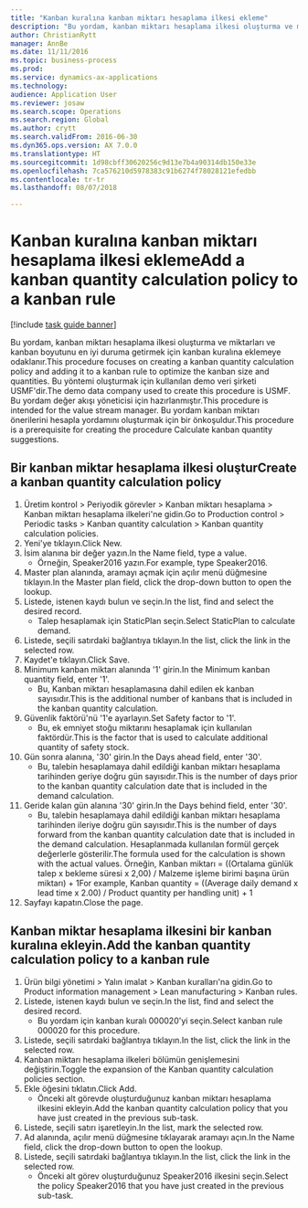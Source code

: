 ```yaml
--- 
title: "Kanban kuralına kanban miktarı hesaplama ilkesi ekleme"
description: "Bu yordam, kanban miktarı hesaplama ilkesi oluşturma ve miktarları ve kanban boyutunu en iyi duruma getirmek için kanban kuralına eklemeye odaklanır."
author: ChristianRytt
manager: AnnBe
ms.date: 11/11/2016
ms.topic: business-process
ms.prod: 
ms.service: dynamics-ax-applications
ms.technology: 
audience: Application User
ms.reviewer: josaw
ms.search.scope: Operations
ms.search.region: Global
ms.author: crytt
ms.search.validFrom: 2016-06-30
ms.dyn365.ops.version: AX 7.0.0
ms.translationtype: HT
ms.sourcegitcommit: 1d98cbff30620256c9d13e7b4a90314db150e33e
ms.openlocfilehash: 7ca576210d5978383c91b6274f78028121efedbb
ms.contentlocale: tr-tr
ms.lasthandoff: 08/07/2018

---
```

# <a name="add-a-kanban-quantity-calculation-policy-to-a-kanban-rule"></a><span data-ttu-id="8e549-103">Kanban kuralına kanban miktarı hesaplama ilkesi ekleme</span><span class="sxs-lookup"><span data-stu-id="8e549-103">Add a kanban quantity calculation policy to a kanban rule</span></span>

[!include [task guide banner](../../includes/task-guide-banner.md)]

<span data-ttu-id="8e549-104">Bu yordam, kanban miktarı hesaplama ilkesi oluşturma ve miktarları ve kanban boyutunu en iyi duruma getirmek için kanban kuralına eklemeye odaklanır.</span><span class="sxs-lookup"><span data-stu-id="8e549-104">This procedure focuses on creating a kanban quantity calculation policy and adding it to a kanban rule to optimize the kanban size and quantities.</span></span> <span data-ttu-id="8e549-105">Bu yöntemi oluşturmak için kullanılan demo veri şirketi USMF'dir.</span><span class="sxs-lookup"><span data-stu-id="8e549-105">The demo data company used to create this procedure is USMF.</span></span> <span data-ttu-id="8e549-106">Bu yordam değer akışı yöneticisi için hazırlanmıştır.</span><span class="sxs-lookup"><span data-stu-id="8e549-106">This procedure is intended for the value stream manager.</span></span> <span data-ttu-id="8e549-107">Bu yordam kanban miktarı önerilerini hesapla yordamını oluşturmak için bir önkoşuldur.</span><span class="sxs-lookup"><span data-stu-id="8e549-107">This procedure is a prerequisite for creating the procedure Calculate kanban quantity suggestions.</span></span> 


## <a name="create-a-kanban-quantity-calculation-policy"></a><span data-ttu-id="8e549-108">Bir kanban miktar hesaplama ilkesi oluştur</span><span class="sxs-lookup"><span data-stu-id="8e549-108">Create a kanban quantity calculation policy</span></span>
1. <span data-ttu-id="8e549-109">Üretim kontrol > Periyodik görevler > Kanban miktarı hesaplama > Kanban miktarı hesaplama ilkeleri'ne gidin.</span><span class="sxs-lookup"><span data-stu-id="8e549-109">Go to Production control > Periodic tasks > Kanban quantity calculation > Kanban quantity calculation policies.</span></span>
2. <span data-ttu-id="8e549-110">Yeni'ye tıklayın.</span><span class="sxs-lookup"><span data-stu-id="8e549-110">Click New.</span></span>
3. <span data-ttu-id="8e549-111">İsim alanına bir değer yazın.</span><span class="sxs-lookup"><span data-stu-id="8e549-111">In the Name field, type a value.</span></span>
    * <span data-ttu-id="8e549-112">Örneğin, Speaker2016 yazın.</span><span class="sxs-lookup"><span data-stu-id="8e549-112">For example, type Speaker2016.</span></span>  
4. <span data-ttu-id="8e549-113">Master plan alanında, aramayı açmak için açılır menü düğmesine tıklayın.</span><span class="sxs-lookup"><span data-stu-id="8e549-113">In the Master plan field, click the drop-down button to open the lookup.</span></span>
5. <span data-ttu-id="8e549-114">Listede, istenen kaydı bulun ve seçin.</span><span class="sxs-lookup"><span data-stu-id="8e549-114">In the list, find and select the desired record.</span></span>
    * <span data-ttu-id="8e549-115">Talep hesaplamak için StaticPlan seçin.</span><span class="sxs-lookup"><span data-stu-id="8e549-115">Select StaticPlan to calculate demand.</span></span>  
6. <span data-ttu-id="8e549-116">Listede, seçili satırdaki bağlantıya tıklayın.</span><span class="sxs-lookup"><span data-stu-id="8e549-116">In the list, click the link in the selected row.</span></span>
7. <span data-ttu-id="8e549-117">Kaydet'e tıklayın.</span><span class="sxs-lookup"><span data-stu-id="8e549-117">Click Save.</span></span>
8. <span data-ttu-id="8e549-118">Minimum kanban miktarı alanında '1' girin.</span><span class="sxs-lookup"><span data-stu-id="8e549-118">In the Minimum kanban quantity field, enter '1'.</span></span>
    * <span data-ttu-id="8e549-119">Bu, Kanban miktarı hesaplamasına dahil edilen ek kanban sayısıdır.</span><span class="sxs-lookup"><span data-stu-id="8e549-119">This is the additional number of kanbans that is included in the kanban quantity calculation.</span></span>  
9. <span data-ttu-id="8e549-120">Güvenlik faktörü'nü '1'e ayarlayın.</span><span class="sxs-lookup"><span data-stu-id="8e549-120">Set Safety factor to '1'.</span></span>
    * <span data-ttu-id="8e549-121">Bu, ek emniyet stoğu miktarını hesaplamak için kullanılan faktördür.</span><span class="sxs-lookup"><span data-stu-id="8e549-121">This is the factor that is used to calculate additional quantity of safety stock.</span></span>  
10. <span data-ttu-id="8e549-122">Gün sonra alanına, '30' girin.</span><span class="sxs-lookup"><span data-stu-id="8e549-122">In the Days ahead field, enter '30'.</span></span>
    * <span data-ttu-id="8e549-123">Bu, talebin hesaplamaya dahil edildiği kanban miktarı hesaplama tarihinden geriye doğru gün sayısıdır.</span><span class="sxs-lookup"><span data-stu-id="8e549-123">This is the number of days prior to the kanban quantity calculation date that is included in the demand calculation.</span></span>  
11. <span data-ttu-id="8e549-124">Geride kalan gün alanına '30' girin.</span><span class="sxs-lookup"><span data-stu-id="8e549-124">In the Days behind field, enter '30'.</span></span>
    * <span data-ttu-id="8e549-125">Bu, talebin hesaplamaya dahil edildiği kanban miktarı hesaplama tarihinden ileriye doğru gün sayısıdır.</span><span class="sxs-lookup"><span data-stu-id="8e549-125">This is the number of days forward from the kanban quantity calculation date that is included in the demand calculation.</span></span>  <span data-ttu-id="8e549-126">Hesaplanmada kullanılan formül gerçek değerlerle gösterilir.</span><span class="sxs-lookup"><span data-stu-id="8e549-126">The formula used for the calculation is shown with the actual values.</span></span> <span data-ttu-id="8e549-127">Örneğin, Kanban miktarı = ((Ortalama günlük talep x bekleme süresi x 2,00) / Malzeme işleme birimi başına ürün miktarı) + 1</span><span class="sxs-lookup"><span data-stu-id="8e549-127">For example,  Kanban quantity = ((Average daily demand x lead time x 2.00) / Product quantity per handling unit) + 1</span></span>  
12. <span data-ttu-id="8e549-128">Sayfayı kapatın.</span><span class="sxs-lookup"><span data-stu-id="8e549-128">Close the page.</span></span>

## <a name="add-the-kanban-quantity-calculation-policy-to-a-kanban-rule"></a><span data-ttu-id="8e549-129">Kanban miktar hesaplama ilkesini bir kanban kuralına ekleyin.</span><span class="sxs-lookup"><span data-stu-id="8e549-129">Add the kanban quantity calculation policy to a kanban rule</span></span>
1. <span data-ttu-id="8e549-130">Ürün bilgi yönetimi > Yalın imalat > Kanban kuralları'na gidin.</span><span class="sxs-lookup"><span data-stu-id="8e549-130">Go to Product information management > Lean manufacturing > Kanban rules.</span></span>
2. <span data-ttu-id="8e549-131">Listede, istenen kaydı bulun ve seçin.</span><span class="sxs-lookup"><span data-stu-id="8e549-131">In the list, find and select the desired record.</span></span>
    * <span data-ttu-id="8e549-132">Bu yordam için kanban kuralı 000020'yi seçin.</span><span class="sxs-lookup"><span data-stu-id="8e549-132">Select kanban rule 000020 for this procedure.</span></span>  
3. <span data-ttu-id="8e549-133">Listede, seçili satırdaki bağlantıya tıklayın.</span><span class="sxs-lookup"><span data-stu-id="8e549-133">In the list, click the link in the selected row.</span></span>
4. <span data-ttu-id="8e549-134">Kanban miktarı hesaplama ilkeleri bölümün genişlemesini değiştirin.</span><span class="sxs-lookup"><span data-stu-id="8e549-134">Toggle the expansion of the Kanban quantity calculation policies section.</span></span>
5. <span data-ttu-id="8e549-135">Ekle öğesini tıklatın.</span><span class="sxs-lookup"><span data-stu-id="8e549-135">Click Add.</span></span>
    * <span data-ttu-id="8e549-136">Önceki alt görevde oluşturduğunuz kanban miktarı hesaplama ilkesini ekleyin.</span><span class="sxs-lookup"><span data-stu-id="8e549-136">Add the kanban quantity calculation policy that you have just created in the previous sub-task.</span></span>  
6. <span data-ttu-id="8e549-137">Listede, seçili satırı işaretleyin.</span><span class="sxs-lookup"><span data-stu-id="8e549-137">In the list, mark the selected row.</span></span>
7. <span data-ttu-id="8e549-138">Ad alanında, açılır menü düğmesine tıklayarak aramayı açın.</span><span class="sxs-lookup"><span data-stu-id="8e549-138">In the Name field, click the drop-down button to open the lookup.</span></span>
8. <span data-ttu-id="8e549-139">Listede, seçili satırdaki bağlantıya tıklayın.</span><span class="sxs-lookup"><span data-stu-id="8e549-139">In the list, click the link in the selected row.</span></span>
    * <span data-ttu-id="8e549-140">Önceki alt görev oluşturduğunuz Speaker2016 ilkesini seçin.</span><span class="sxs-lookup"><span data-stu-id="8e549-140">Select the policy Speaker2016 that you have just created in the previous sub-task.</span></span>  


